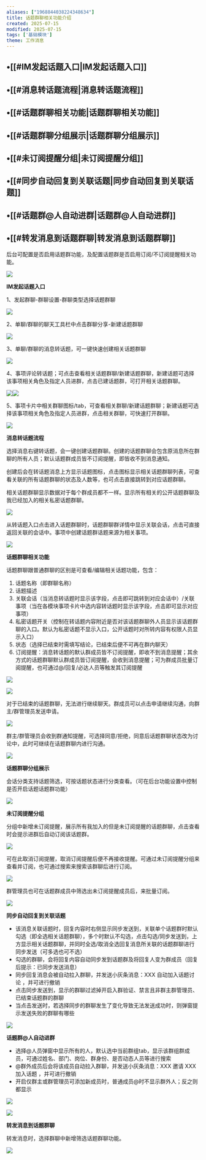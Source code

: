 ```yaml
---
aliases: ["1968844038224348634"]
title: 话题群聊相关功能介绍
created: 2025-07-15
modified: 2025-07-15
tags: ['基础模块']
theme: 工作消息
---
```


## •[[#IM发起话题入口|IM发起话题入口]]

## •[[#消息转话题流程|消息转话题流程]]

## •[[#话题群聊相关功能|话题群聊相关功能]]

## •[[#话题群聊分组展示|话题群聊分组展示]]

## •[[#未订阅提醒分组|未订阅提醒分组]]

## •[[#同步自动回复到关联话题|同步自动回复到关联话题]]

## •[[#话题群@人自动进群|话题群@人自动进群]]

## •[[#转发消息到话题群聊|转发消息到话题群聊]]

后台可配置是否启用话题群功能，及配置话题群是否启用订阅/不订阅提醒相关功能。

![](25116a5ff00ef2c977b9f3712e859594.jpg)

**IM发起话题入口**

1、发起群聊-群聊设置-群聊类型选择话题群聊

![](45a8a9e5150f26ef709bb9a4780d5fdf.jpg)

2、单聊/群聊的聊天工具栏中点击群聊分享-新建话题群聊

![](bcfbb5663076299de6c11156d1a7940a.jpg)

3、单聊/群聊的消息转话题，可一键快速创建相关话题群聊

![](ac3cb9801722a2208cd122a4abedd971.jpg)

4、事项评论转话题；可点击查看相关话题群聊/新建话题群聊，新建话题可选择该事项相关角色及指定人员进群，点击已建话题群，可打开相关话题群聊。

![](cbb66a19bd3f970cfd2e00ac2a54f9c2.jpg)![](9f33784be7dcf4ab7e8a9c3af38a38a3.jpg)

5、事项卡片中相关群聊图标/tab，可查看相关群聊/新建话题群聊；新建话题可选择该事项相关角色及指定人员进群，点击相关群聊，可快速打开群聊。

![](de6a505f291ce5a7f6238a58a03aa175.jpg)

**消息转话题流程**

选择消息右键转话题，会一键创建话题群聊。创建的话题群聊会包含原消息所在群聊的所有人员；默认话题群成员皆不订阅提醒，即皆收不到消息通知。

创建后会在转话题消息上方显示话题图标，点击图标显示相关话题群聊列表，可查看关联的所有话题群聊的状态及人数等，也可点击直接跳转到对应话题群聊。

相关话题群聊显示数据对于每个群成员都不一样。显示所有相关的公开话题群聊及我已经加入的相关私密话题群聊。

![](29f6725ab632c1cda673a886493ed489.jpg)

从转话题入口点击进入话题群聊时，话题群聊群详情中显示关联会话，点击可直接返回关联的会话中。事项中创建话题群话题来源为相关事项。

![](a8c8c90f2b23a21d2122c9033014d78c.jpg)

**话题群聊相关功能**

话题群聊跟普通群聊的区别是可查看/编辑相关话题功能，包含：

1. 话题名称（即群聊名称）
2. 话题描述
3. 关联会话（当消息转话题时显示该字段，点击即可跳转到对应会话中）/关联事项（当在各模块事项卡片中选内容转话题时显示该字段，点击即可显示对应事项）
4. 私密话题开关（控制在转话题内容附近是否对该话题群聊外人员显示该话题群聊的入口。默认为私密话题不显示入口，公开话题时对所转内容有权限人员显示入口）
5. 状态（选择已结束时需填写结论，已结束后便不可再在群内聊天）
6. 订阅提醒：消息转话题的默认群成员皆不订阅提醒，即收不到消息提醒；其余方式的话题群聊默认群成员皆订阅提醒，会收到消息提醒；可为群成员批量订阅提醒，也可通过@/回复/必达人员等触发其订阅提醒

![](ae416e24021f57a8b1dc84c53e135feb.jpg)

![](765c2eb05edb500e967ed25f2ac4c91f.jpg)

对于已结束的话题群聊，无法进行继续聊天。群成员可以点击申请继续沟通，向群主/群管理员发送申请。

![](390839bcc456cefd4180f65478ec8ede.jpg)

群主/群管理员会收到群通知提醒，可选择同意/拒绝，同意后话题群聊状态改为讨论中，此时可继续在话题群聊内进行沟通。

![](7f996538ff7396b9c67ea48d9ba2b8fb.jpg)

**话题群聊分组展示**

会话分类支持话题筛选，可按话题状态进行分类查看。（可在后台功能设置中控制是否开启话题话题群功能）

![](c9656fa71eaafac79815700c28d7cf80.jpg)

**未订阅提醒分组**

分组中新增未订阅提醒，展示所有我加入的但是未订阅提醒的话题群聊，点击查看时会提示进群后自动订阅该话题群。

![](3025476ad1bb5bab3151a8f7eb8615e8.jpg)

可在此取消订阅提醒，取消订阅提醒后便不再接收提醒。可通过未订阅提醒分组来查看并订阅，也可通过搜索来搜索该群聊后进行订阅。

![](9d820b016d8ceaf457ba961f4fc52855.jpg)

群管理员也可在话题群成员中筛选出未订阅提醒成员后，来批量订阅。

![](f4a4c2f2666daf16fcfc4abab9783758.jpg)

**同步自动回复到关联话题**

- 该消息关联话题时，回复内容时右侧显示同步发送到，关联单个话题群时默认勾选（即全选相关话题群聊），多个时默认不勾选，点击勾选/同步发送到，上方显示相关话题群聊，并同时全选/取消全选回复消息所关联的话题群聊进行同步发送（可多选也可不选）
- 勾选的群聊，会将回复内容自动同步发到话题群及将回复人变为群成员（回复后提示：已同步发送消息）
- 同步回复消息会被自动拉入群聊，并发送小灰条消息：XXX 自动加入话题讨论 ，并可进行撤销
- 点击同步发送到，显示的群聊过滤掉开启入群验证、禁言且非群主群管理员、已结束话题群的群聊
- 当点击发送时，若选择同步的群聊发生了变化导致无法发送成功时，则弹窗提示发送失败的群聊有哪些

![](cd4a267a7044e741dcd782cfdf3d6fc1.jpg)

**话题群@人自动进群**

- 选择@人员弹窗中显示所有的人，默认选中当前群组tab，显示该群组群成员，可通过姓名、部门、岗位、群身份、是否动态人员等进行搜索
- @群外成员后会将该成员自动拉入群聊，并发送小灰条消息：XXX 邀请 XXX 加入话题 ，并可进行撤销
- 开启仅群主或群管理员可添加新成员时，普通成员@时不显示群外人；反之则都显示

![](4d72f1346c0e6ac6447c9fe4778971bf.jpg)

![](d33ee6f7a5e0958017db3953d241ff4c.jpg)

**转发消息到话题群聊**

转发消息时，选择群聊中新增筛选话题群聊功能。

![](9d5a7a070b44d6f361a07b4f95dd8309.jpg)